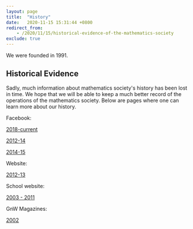 ```yaml
---
layout: page
title:  "History"
date:   2020-11-15 15:31:44 +0800
redirect_from: 
    - /2020/11/15/historical-evidence-of-the-mathematics-society
exclude: true
---
```


We were founded in 1991.

## Historical Evidence

Sadly, much information about mathematics society's history has been lost in time. We hope that we will be able to keep a much better record of the operations of the mathematics society. Below are pages where one can learn more about our history.

Facebook:

[2018-current](https://www.facebook.com/sjcmathssoc/)

[2012-14](https://www.facebook.com/SJCMathematicsSociety20122013/)

[2014-15](https://www.facebook.com/sjcmathsoc201415/)

Website:

[2012-13](https://liveoles.wixsite.com/sjcmathsoc)

School website:

[2003 - 2011](https://web.archive.org/web/2011*/https://www.sjc.edu.hk/~mathsoc/)

GnW Magazines:

[2002]({{site.url}}/images/2002_GnW_Magazine.jpg)